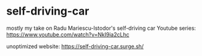 # self-driving-car
mostly my take on Radu Mariescu-Istodor's self-driving car Youtube series: https://www.youtube.com/watch?v=NkI9ia2cLhc

unoptimized website: https://self-driving-car.surge.sh/
